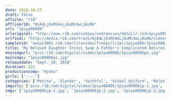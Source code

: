 ```yaml
---
date: 2018-10-27
draft: false
affsite: "r18"
afflinkr18: "NjA4LjEuMS4xLjAuMC4wLjAuMA"
url: "1piyo00006"
urloriginal: "http://www.r18.com/videos/vod/movies/detail/-/id=1piyo00006"
urlfinal: "http://media.r18.com/track/NjA4LjEuMS4xLjAuMC4wLjAuMA/videos/vod/movies/detail/-/id=1piyo00006"
samplevid: "awspv3001.r18.com/litevideo/freepv/1/1pi/1piyo006/1piyo006_dmb_w.mp4"
title: "My Beloved Daughter Incest Swap A Father's Complicated Desires - She Spent 3 Days And 2 Nights For The First Time With A Man Who Wasn't Her Father - All 2 Episodes 1"
mainimgurl: "pics.r18.com/digital/video/1piyo00006/1piyo00006ps.jpg"
mainimgs: "1piyo00006ps.jpg"
releasedate: "Sept. 20, 2018"
duration: 222
productioncomp: "Hyoko"
girls: ['----']
categories: ['Petite', 'Slender', 'Youthful', 'School Uniform', 'Relatives', 'Hi-Def']
imgurls: ['pics.r18.com/digital/video/1piyo00006/1piyo00006jp-1.jpg', 'pics.r18.com/digital/video/1piyo00006/1piyo00006jp-2.jpg', 'pics.r18.com/digital/video/1piyo00006/1piyo00006jp-3.jpg', 'pics.r18.com/digital/video/1piyo00006/1piyo00006jp-4.jpg', 'pics.r18.com/digital/video/1piyo00006/1piyo00006jp-5.jpg', 'pics.r18.com/digital/video/1piyo00006/1piyo00006jp-6.jpg', 'pics.r18.com/digital/video/1piyo00006/1piyo00006jp-7.jpg', 'pics.r18.com/digital/video/1piyo00006/1piyo00006jp-8.jpg', 'pics.r18.com/digital/video/1piyo00006/1piyo00006jp-9.jpg', 'pics.r18.com/digital/video/1piyo00006/1piyo00006jp-10.jpg', 'pics.r18.com/digital/video/1piyo00006/1piyo00006jp-11.jpg', 'pics.r18.com/digital/video/1piyo00006/1piyo00006jp-12.jpg', 'pics.r18.com/digital/video/1piyo00006/1piyo00006jp-13.jpg', 'pics.r18.com/digital/video/1piyo00006/1piyo00006jp-14.jpg', 'pics.r18.com/digital/video/1piyo00006/1piyo00006jp-15.jpg', 'pics.r18.com/digital/video/1piyo00006/1piyo00006jp-16.jpg', 'pics.r18.com/digital/video/1piyo00006/1piyo00006jp-17.jpg', 'pics.r18.com/digital/video/1piyo00006/1piyo00006jp-18.jpg', 'pics.r18.com/digital/video/1piyo00006/1piyo00006jp-19.jpg', 'pics.r18.com/digital/video/1piyo00006/1piyo00006jp-20.jpg']
imgs: ['1piyo00006jp-1.jpg', '1piyo00006jp-2.jpg', '1piyo00006jp-3.jpg', '1piyo00006jp-4.jpg', '1piyo00006jp-5.jpg', '1piyo00006jp-6.jpg', '1piyo00006jp-7.jpg', '1piyo00006jp-8.jpg', '1piyo00006jp-9.jpg', '1piyo00006jp-10.jpg', '1piyo00006jp-11.jpg', '1piyo00006jp-12.jpg', '1piyo00006jp-13.jpg', '1piyo00006jp-14.jpg', '1piyo00006jp-15.jpg', '1piyo00006jp-16.jpg', '1piyo00006jp-17.jpg', '1piyo00006jp-18.jpg', '1piyo00006jp-19.jpg', '1piyo00006jp-20.jpg']
---
```

